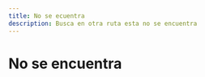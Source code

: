 ```yaml
---
title: No se ecuentra
description: Busca en otra ruta esta no se encuentra
---
```


# No se encuentra
